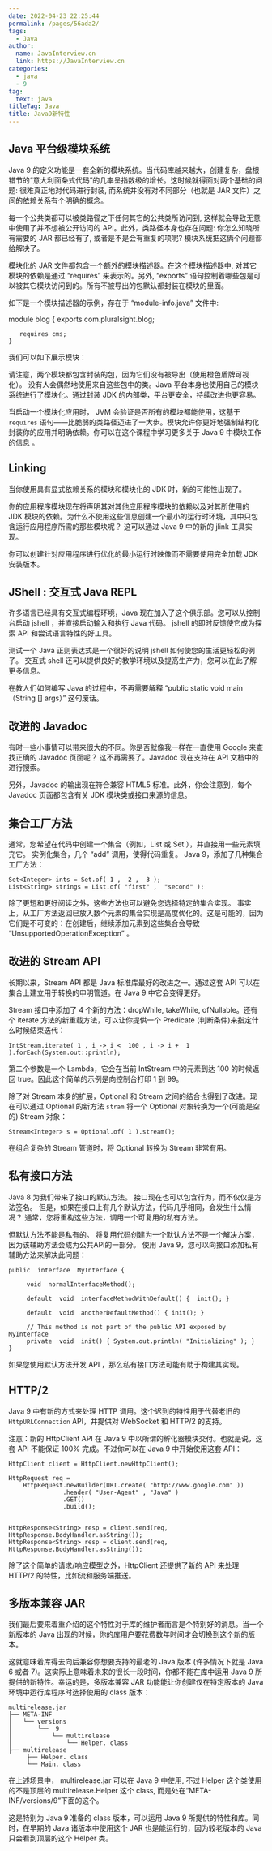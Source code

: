 ```yaml
---
date: 2022-04-23 22:25:44
permalink: /pages/56ada2/
tags: 
  - Java
author: 
  name: JavaInterview.cn
  link: https://JavaInterview.cn
categories: 
  - java
  - 9
tag: 
  text: java
titleTag: Java
title: Java9新特性
---
```




## Java 平台级模块系统

Java 9 的定义功能是一套全新的模块系统。当代码库越来越大，创建复杂，盘根错节的“意大利面条式代码”的几率呈指数级的增长。这时候就得面对两个基础的问题: 很难真正地对代码进行封装, 而系统并没有对不同部分（也就是 JAR 文件）之间的依赖关系有个明确的概念。

每一个公共类都可以被类路径之下任何其它的公共类所访问到, 这样就会导致无意中使用了并不想被公开访问的 API。此外，类路径本身也存在问题: 你怎么知晓所有需要的 JAR 都已经有了, 或者是不是会有重复的项呢? 模块系统把这俩个问题都给解决了。

模块化的 JAR 文件都包含一个额外的模块描述器。在这个模块描述器中, 对其它模块的依赖是通过 “requires” 来表示的。另外, “exports” 语句控制着哪些包是可以被其它模块访问到的。所有不被导出的包默认都封装在模块的里面。

如下是一个模块描述器的示例，存在于 “module-info.java” 文件中:

   module blog {
       exports com.pluralsight.blog;
     
       requires cms;
    }

我们可以如下展示模块：

请注意，两个模块都包含封装的包，因为它们没有被导出（使用橙色盾牌可视化）。 没有人会偶然地使用来自这些包中的类。Java 平台本身也使用自己的模块系统进行了模块化。通过封装 JDK 的内部类，平台更安全，持续改进也更容易。

当启动一个模块化应用时， JVM 会验证是否所有的模块都能使用，这基于 `requires` 语句——比脆弱的类路径迈进了一大步。模块允许你更好地强制结构化封装你的应用并明确依赖。你可以在这个课程中学习更多关于 Java 9 中模块工作的信息 。

## Linking

当你使用具有显式依赖关系的模块和模块化的 JDK 时，新的可能性出现了。

你的应用程序模块现在将声明其对其他应用程序模块的依赖以及对其所使用的 JDK 模块的依赖。为什么不使用这些信息创建一个最小的运行时环境，其中只包含运行应用程序所需的那些模块呢？ 这可以通过 Java 9 中的新的 jlink 工具实现。

你可以创建针对应用程序进行优化的最小运行时映像而不需要使用完全加载 JDK 安装版本。

## JShell : 交互式 Java REPL

许多语言已经具有交互式编程环境，Java 现在加入了这个俱乐部。您可以从控制台启动 jshell ，并直接启动输入和执行 Java 代码。 jshell 的即时反馈使它成为探索 API 和尝试语言特性的好工具。

测试一个 Java 正则表达式是一个很好的说明 jshell 如何使您的生活更轻松的例子。 交互式 shell 还可以提供良好的教学环境以及提高生产力，您可以在此了解更多信息。

在教人们如何编写 Java 的过程中，不再需要解释 “public static void main（String [] args）” 这句废话。

## 改进的 Javadoc

有时一些小事情可以带来很大的不同。你是否就像我一样在一直使用 Google 来查找正确的 Javadoc 页面呢？ 这不再需要了。Javadoc 现在支持在 API 文档中的进行搜索。

另外，Javadoc 的输出现在符合兼容 HTML5 标准。此外，你会注意到，每个 Javadoc 页面都包含有关 JDK 模块类或接口来源的信息。

## 集合工厂方法

通常，您希望在代码中创建一个集合（例如，List 或 Set ），并直接用一些元素填充它。 实例化集合，几个 “add” 调用，使得代码重复。 Java 9，添加了几种集合工厂方法：

    Set<Integer> ints = Set.of( 1 ,  2 ,  3 );
    List<String> strings = List.of( "first" ,  "second" );
除了更短和更好阅读之外，这些方法也可以避免您选择特定的集合实现。 事实上，从工厂方法返回已放入数个元素的集合实现是高度优化的。这是可能的，因为它们是不可变的：在创建后，继续添加元素到这些集合会导致 “UnsupportedOperationException” 。

## 改进的 Stream API

长期以来，Stream API 都是 Java 标准库最好的改进之一。通过这套 API 可以在集合上建立用于转换的申明管道。在 Java 9 中它会变得更好。

Stream 接口中添加了 4 个新的方法：dropWhile, takeWhile, ofNullable。还有个 iterate 方法的新重载方法，可以让你提供一个 Predicate (判断条件)来指定什么时候结束迭代：


    IntStream.iterate( 1 , i -> i <  100 , i -> i +  1 ).forEach(System.out::println);
第二个参数是一个 Lambda，它会在当前 IntStream 中的元素到达 100 的时候返回 true。因此这个简单的示例是向控制台打印 1 到 99。

除了对 Stream 本身的扩展，Optional 和 Stream 之间的结合也得到了改进。现在可以通过 Optional 的新方法 `stram` 将一个 Optional 对象转换为一个(可能是空的) Stream 对象：


    Stream<Integer> s = Optional.of( 1 ).stream();
在组合复杂的 Stream 管道时，将 Optional 转换为 Stream 非常有用。

## 私有接口方法

Java 8 为我们带来了接口的默认方法。 接口现在也可以包含行为，而不仅仅是方法签名。 但是，如果在接口上有几个默认方法，代码几乎相同，会发生什么情况？ 通常，您将重构这些方法，调用一个可复用的私有方法。
 
但默认方法不能是私有的。 将复用代码创建为一个默认方法不是一个解决方案，因为该辅助方法会成为公共API的一部分。 使用 Java 9，您可以向接口添加私有辅助方法来解决此问题：


    public  interface  MyInterface {
     
         void  normalInterfaceMethod();
     
         default  void  interfaceMethodWithDefault() {  init(); }
     
         default  void  anotherDefaultMethod() { init(); }
     
         // This method is not part of the public API exposed by MyInterface
         private  void  init() { System.out.println( "Initializing" ); }
    }
如果您使用默认方法开发 API ，那么私有接口方法可能有助于构建其实现。

## HTTP/2

Java 9 中有新的方式来处理 HTTP 调用。这个迟到的特性用于代替老旧的 `HttpURLConnection` API，并提供对 WebSocket 和 HTTP/2 的支持。

注意：新的 HttpClient API 在 Java 9 中以所谓的孵化器模块交付。也就是说，这套 API 不能保证 100% 完成。不过你可以在 Java 9 中开始使用这套 API：


    HttpClient client = HttpClient.newHttpClient();
     
    HttpRequest req =
        HttpRequest.newBuilder(URI.create( "http://www.google.com" ))
                   .header( "User-Agent" , "Java" )
                   .GET()
                   .build();
     
     
    HttpResponse<String> resp = client.send(req, HttpResponse.BodyHandler.asString());
    HttpResponse<String> resp = client.send(req, HttpResponse.BodyHandler.asString());
除了这个简单的请求/响应模型之外，HttpClient 还提供了新的 API 来处理 HTTP/2 的特性，比如流和服务端推送。

## 多版本兼容 JAR

我们最后要来着重介绍的这个特性对于库的维护者而言是个特别好的消息。当一个新版本的 Java 出现的时候，你的库用户要花费数年时间才会切换到这个新的版本。

这就意味着库得去向后兼容你想要支持的最老的 Java 版本 (许多情况下就是 Java 6 或者 7)。这实际上意味着未来的很长一段时间，你都不能在库中运用 Java 9 所提供的新特性。幸运的是，多版本兼容 JAR 功能能让你创建仅在特定版本的 Java 环境中运行库程序时选择使用的 class 版本：


    multirelease.jar
    ├── META-INF
    │   └── versions
    │       └──  9
    │           └── multirelease
    │               └── Helper. class
    ├── multirelease
         ├── Helper. class
         └── Main. class
         
在上述场景中， multirelease.jar 可以在 Java 9 中使用, 不过 Helper 这个类使用的不是顶层的 multirelease.Helper 这个 class, 而是处在“META-INF/versions/9”下面的这个。

这是特别为 Java 9 准备的 class 版本，可以运用 Java 9 所提供的特性和库。同时，在早期的 Java 诸版本中使用这个 JAR 也是能运行的，因为较老版本的 Java 只会看到顶层的这个 Helper 类。